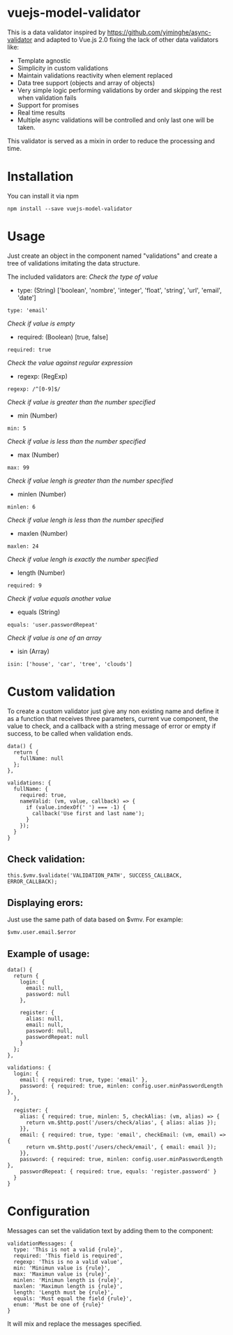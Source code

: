 # vuejs-model-validator

This is a data validator inspired by https://github.com/yiminghe/async-validator and adapted to Vue.js 2.0 fixing the lack of other data validators like:
* Template agnostic
* Simplicity in custom validations
* Maintain validations reactivity when element replaced
* Data tree support (objects and array of objects)
* Very simple logic performing validations by order and skipping the rest when validation fails
* Support for promises
* Real time results
* Multiple async validations will be controlled and only last one will be taken.

This validator is served as a mixin in order to reduce the processing and time.

# Installation
You can install it via npm
```
npm install --save vuejs-model-validator
```

# Usage
Just create an object in the component named "validations" and create a tree of validations imitating the data structure.

The included validators are:
_Check the type of value_
* type: (String) ['boolean', 'nombre', 'integer', 'float', 'string', 'url', 'email', 'date']

`type: 'email'`

_Check if value is empty_
* required: (Boolean) [true, false]

`required: true`

_Check the value against regular expression_
* regexp: (RegExp)

`regexp: /^[0-9]$/`

_Check if value is greater than the number specified_
* min (Number)

`min: 5`

_Check if value is less than the number specified_
* max (Number)

`max: 99`

_Check if value lengh is greater than the number specified_
* minlen (Number)

`minlen: 6`

_Check if value lengh is less than the number specified_
* maxlen (Number)

`maxlen: 24`

_Check if value lengh is exactly the number specified_
* length (Number)

`required: 9`

_Check if value equals another value_
* equals (String)

`equals: 'user.passwordRepeat'`

_Check if value is one of an array_
* isin (Array)

`isin: ['house', 'car', 'tree', 'clouds']`

# Custom validation
To create a custom validator just give any non existing name and define it as a function that receives three parameters, current vue component, the value to check, and a callback with a string message of error or empty if success, to be called when validation ends.

```
data() {
  return {
    fullName: null
  };
},

validations: {
  fullName: {
    required: true,
    nameValid: (vm, value, callback) => {
      if (value.indexOf(' ') === -1) {
        callback('Use first and last name');
      }
    });
  }
}
```

## Check validation:
```
this.$vmv.$validate('VALIDATION_PATH', SUCCESS_CALLBACK, ERROR_CALLBACK);
```

## Displaying erors:
Just use the same path of data based on $vmv. For example:
```
$vmv.user.email.$error
```

## Example of usage:
```
data() {
  return {
    login: {
      email: null,
      password: null
    },

    register: {
      alias: null,
      email: null,
      password: null,
      passwordRepeat: null
    }
  };
},

validations: {
  login: {
    email: { required: true, type: 'email' },
    password: { required: true, minlen: config.user.minPasswordLength },
  },

  register: {
    alias: { required: true, minlen: 5, checkAlias: (vm, alias) => {
      return vm.$http.post('/users/check/alias', { alias: alias });
    }},
    email: { required: true, type: 'email', checkEmail: (vm, email) => {
      return vm.$http.post('/users/check/email', { email: email });
    }},
    password: { required: true, minlen: config.user.minPasswordLength },
    passwordRepeat: { required: true, equals: 'register.password' }
  }
}
```

# Configuration
Messages can set the validation text by adding them to the component:
```
validationMessages: {
  type: 'This is not a valid {rule}',
  required: 'This field is required',
  regexp: 'This is no a valid value',
  min: 'Minimun value is {rule}',
  max: 'Maximun value is {rule}',
  minlen: 'Minimun length is {rule}',
  maxlen: 'Maximun length is {rule}',
  length: 'Length must be {rule}',
  equals: 'Must equal the field {rule}',
  enum: 'Must be one of {rule}'
}
```
It will mix and replace the messages specified.
